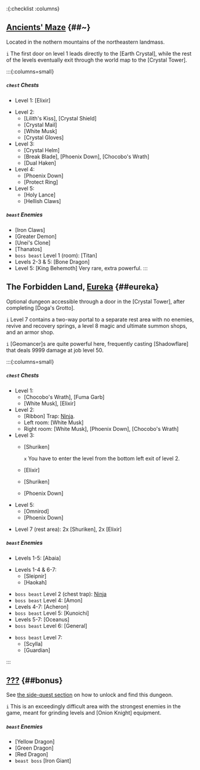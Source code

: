 :{:checklist :columns}

## [Ancients' Maze](@~) {##~}
Located in the nothern mountains of the northeastern landmass.

`i` The first door on level 1 leads directly to the [Earth Crystal], while the rest of the levels eventually exit through the world map to the [Crystal Tower].

:::{:columns=small}
##### `chest` Chests
* Level 1: [Elixir]
- Level 2:
  * [Lilith's Kiss], [Crystal Shield]
  * [Crystal Mail]
  * [White Musk]
  * [Crystal Gloves]
- Level 3:
  * [Crystal Helm]
  * [Break Blade], [Phoenix Down], [Chocobo's Wrath]
  * [Dual Haken]
- Level 4:
  * [Phoenix Down]
  * [Protect Ring]
- Level 5:
  * [Holy Lance]
  * [Hellish Claws]
##### `beast` Enemies
* [Iron Claws]
* [Greater Demon]
* [Unei's Clone]
* [Thanatos]
* `boss beast` Level 1 (room): [Titan]
* Levels 2-3 & 5: [Bone Dragon]
* Level 5: [King Behemoth]
  Very rare, extra powerful.
:::


## The Forbidden Land, [Eureka](@~) {##eureka}
Optional dungeon accessible through a door in the [Crystal Tower], after completing [Doga's Grotto].

`i` Level 7 contains a two-way portal to a separate rest area with no enemies, revive and recovery springs, a level 8 magic and ultimate summon shops, and an armor shop.

`i` [Geomancer]s are quite powerful here, frequently casting [Shadowflare] that deals 9999 damage at job level 50.

:::{:columns=small}
##### `chest` Chests
- Level 1:
  * [Chocobo's Wrath], [Fuma Garb]
  * [White Musk], [Elixir]
- Level 2:
  * [Ribbon]
    Trap: [Ninja](ninja_boss).
  * Left room: [White Musk]
  * Right room: [White Musk], [Phoenix Down], [Chocobo's Wrath]
- Level 3:
  * [Shuriken]
  
    `x` You have to enter the level from the bottom left exit of level 2.
  * [Elixir]
  * [Shuriken]
  * [Phoenix Down]
- Level 5:
  * [Omnirod]
  * [Phoenix Down]
* Level 7 (rest area): 2x [Shuriken], 2x [Elixir]

##### `beast` Enemies
* Levels 1-5: [Abaia]
- Levels 1-4 & 6-7:
  * [Sleipnir]
  * [Haokah]
* `boss beast` Level 2 (chest trap): [Ninja](ninja_boss)
* `boss beast` Level 4: [Amon]
* Levels 4-7: [Acheron]
* `boss beast` Level 5: [Kunoichi]
* Levels 5-7: [Oceanus]
* `boss beast` Level 6: [General]
- `boss beast` Level 7:
  * [Scylla]
  * [Guardian]

:::


## [???](@~) {##bonus}

See [the side-quest section](bonus_unlock) on how to unlock and find this dungeon.

`i` This is an exceedingly difficult area with the strongest enemies in the game, meant for grinding levels and [Onion Knight] equipment.

##### `beast` Enemies
* [Yellow Dragon]
* [Green Dragon]
* [Red Dragon]
* `beast boss` [Iron Giant]